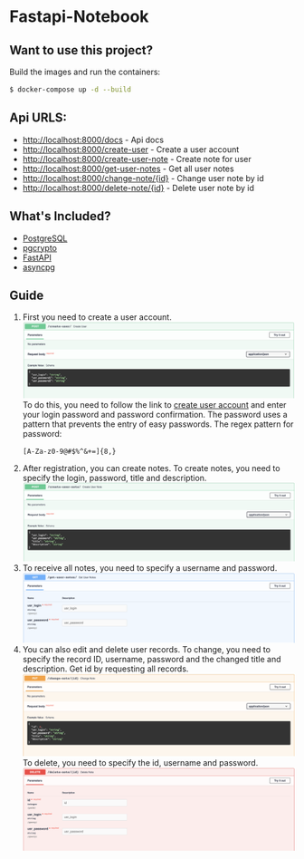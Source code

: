 # Fastapi-Notebook

## Want to use this project?

Build the images and run the containers:
```sh
$ docker-compose up -d --build
```

## Api URLS:

* [http://localhost:8000/docs](http://localhost:8000/docs) - Api docs
* [http://localhost:8000/create-user](http://localhost:8000/create-user) - Create a user account
* [http://localhost:8000/create-user-note](http://localhost:8000/create-user-note) - Create note for user
* [http://localhost:8000/get-user-notes](http://localhost:8000/get-user-notes) - Get all user notes
* [http://localhost:8000/change-note/{id}](http://localhost:8000/change-note/{id}) - Change user note by id
* [http://localhost:8000/delete-note/{id}](http://localhost:8000/delete-note/{id}) - Delete user note by id 

## What's Included?
* [PostgreSQL](http://www.postgresql.org/)
* [pgcrypto](https://www.postgresql.org/docs/8.3/pgcrypto.html)
* [FastAPI](https://github.com/tiangolo/fastapi)
* [asyncpg](https://github.com/MagicStack/asyncpg)

## Guide

1. 
    First you need to create a user account.
    ![Create users](./images/create_user.png)  
    To do this, you need to follow the link to [create user account](http://localhost:8000/create-user) and enter your login password and password confirmation. 
    The password uses a pattern that prevents the entry of easy passwords. 
    The regex pattern for password:
    ```pythonregexp
    [A-Za-z0-9@#$%^&+=]{8,}
    ```
2.
    After registration, you can create notes. 
    To create notes, you need to specify the login, password, title and description.
    ![Create user note](./images/create_note.png)
3. 
    To receive all notes, you need to specify a username and password.
    ![Get user notes](./images/get_user_notes.png)
4.
    You can also edit and delete user records. 
    To change, you need to specify the record ID, username, password and the changed title and description. 
    Get id by requesting all records.
    ![Change user note](./images/change_user_note.png)
    To delete, you need to specify the id, username and password.
    ![Delete user note](./images/delete_user_note.png)